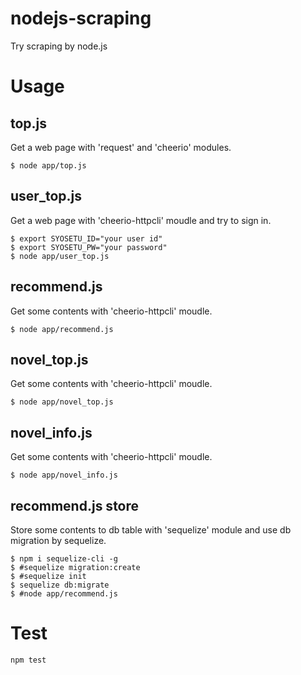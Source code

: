 # nodejs-scraping
Try scraping by node.js

# Usage
## top.js
Get a web page with 'request' and 'cheerio' modules.

```
$ node app/top.js
```

## user_top.js
Get a web page with 'cheerio-httpcli' moudle and try to sign in.

```
$ export SYOSETU_ID="your user id"
$ export SYOSETU_PW="your password"
$ node app/user_top.js
```

## recommend.js
Get some contents with 'cheerio-httpcli' moudle.

```
$ node app/recommend.js
```

## novel_top.js
Get some contents with 'cheerio-httpcli' moudle.

```
$ node app/novel_top.js
```

## novel_info.js
Get some contents with 'cheerio-httpcli' moudle.

```
$ node app/novel_info.js
```

## recommend.js store
Store some contents to db table with 'sequelize' module and use db migration by sequelize.

```
$ npm i sequelize-cli -g
$ #sequelize migration:create
$ #sequelize init
$ sequelize db:migrate
$ #node app/recommend.js
```

# Test
```
npm test
```

